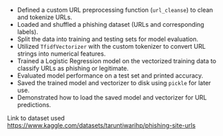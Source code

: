 - Defined a custom URL preprocessing function (`url_cleanse`) to clean and tokenize URLs.
- Loaded and shuffled a phishing dataset (URLs and corresponding labels).
- Split the data into training and testing sets for model evaluation.
- Utilized `TfidfVectorizer` with the custom tokenizer to convert URL strings into numerical features.
- Trained a Logistic Regression model on the vectorized training data to classify URLs as phishing or legitimate.
- Evaluated model performance on a test set and printed accuracy.
- Saved the trained model and vectorizer to disk using `pickle` for later use.
- Demonstrated how to load the saved model and vectorizer for URL predictions.

Link to dataset used https://www.kaggle.com/datasets/taruntiwarihp/phishing-site-urls

